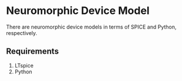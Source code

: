 # Neuromorphic Device Model
There are neuromorphic device models in terms of SPICE and Python, respectively.

## Requirements
1. LTspice
2. Python
